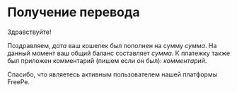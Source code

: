 # Получение перевода

Здравствуйте!

Поздравляем, *дата*   ваш кошелек был пополнен на сумму *сумма*. На данный момент ваш общий баланс составляет *сумма*.  К платежку также был приложен комментарий (пишем если он был): *комментарий*.
 
Спасибо, что являетесь активным пользователем нашей платформы FreePe.
